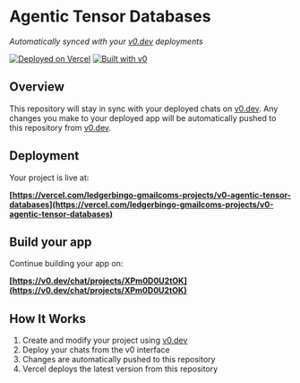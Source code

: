 # Agentic Tensor Databases

*Automatically synced with your [v0.dev](https://v0.dev) deployments*

[![Deployed on Vercel](https://img.shields.io/badge/Deployed%20on-Vercel-black?style=for-the-badge&logo=vercel)](https://vercel.com/ledgerbingo-gmailcoms-projects/v0-agentic-tensor-databases)
[![Built with v0](https://img.shields.io/badge/Built%20with-v0.dev-black?style=for-the-badge)](https://v0.dev/chat/projects/XPm0D0U2tOK)

## Overview

This repository will stay in sync with your deployed chats on [v0.dev](https://v0.dev).
Any changes you make to your deployed app will be automatically pushed to this repository from [v0.dev](https://v0.dev).

## Deployment

Your project is live at:

**[https://vercel.com/ledgerbingo-gmailcoms-projects/v0-agentic-tensor-databases](https://vercel.com/ledgerbingo-gmailcoms-projects/v0-agentic-tensor-databases)**

## Build your app

Continue building your app on:

**[https://v0.dev/chat/projects/XPm0D0U2tOK](https://v0.dev/chat/projects/XPm0D0U2tOK)**

## How It Works

1. Create and modify your project using [v0.dev](https://v0.dev)
2. Deploy your chats from the v0 interface
3. Changes are automatically pushed to this repository
4. Vercel deploys the latest version from this repository
